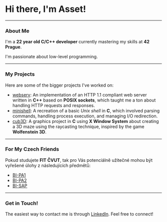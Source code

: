 <h1>Hi there, I'm Asset!</h1>

---

### About Me

I'm a **22 year old C/C++ developer** currently mastering my skills at **42 Prague**.

I'm passionate about low-level programming.

---

### My Projects

Here are some of the bigger projects I've worked on:

- [webserv](https://github.com/0x416c6941/webserv): An implementation of an HTTP 1.1 compliant web server written in **C++** based on **POSIX sockets**, which taught me a ton about handling HTTP requests and responses.
- [minishell](https://github.com/0x416c6941/minishell): A recreation of a basic *Unix shell* in **C**, which involved parsing commands, handling process execution, and managing I/O redirection.
- [cub3D](https://github.com/0x416c6941/cub3D): A graphics project in **C** using **X Window System** about creating a 3D maze using the raycasting technique, inspired by the game **Wolfenstein 3D**.

---

### For My Czech Friends

Pokud studujete **FIT ČVUT**, tak pro Vás potenciálně užitečné mohou být vyřešené úlohy z následujících předmětů:
- [BI-PA1](https://github.com/0x416c6941/BI-PA1.21)
- [BI-PA2](https://github.com/0x416c6941/BI-PA2.21)
- [BI-SAP](https://github.com/0x416c6941/BI-SAP.21)

---

### Get in Touch!

The easiest way to contact me is through [LinkedIn](https://linkedin.com/in/sagymbayev/). Feel free to connect!
